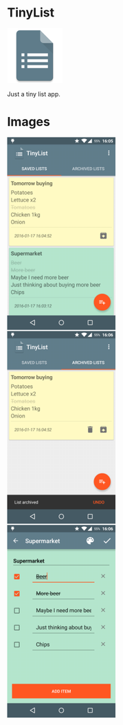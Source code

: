 # TinyList
<img src="./art/512icon.png" width="128px" height="128px"/>
<p>Just a tiny list app.</p>

# Images
<img src="./art/device-2016-01-17-160529.png" width="252px" height="448"/>
<img src="./art/device-2016-01-17-160641.png" width="252px" height="448"/>
<img src="./art/device-2016-01-17-160659.png" width="252px" height="448"/>

